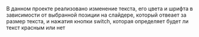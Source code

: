 В данном проекте реализовано изменение текста, его цвета и шрифта в зависимости от выбранной позиции на слайдере,
который отвеает за размер текста, и нажатия кнопки switch, которая определяет будет ли текст красным или нет

